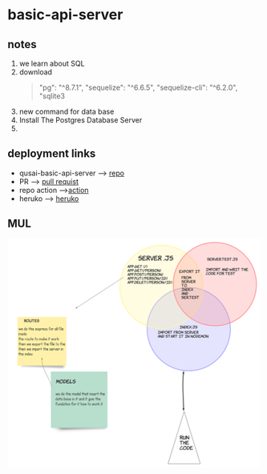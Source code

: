 # basic-api-server

## notes 

1. we learn about SQL
2. download 
    >"pg": "^8.7.1",
    >"sequelize": "^6.6.5",
    >"sequelize-cli": "^6.2.0",
    >"sqlite3
3. new command for data base 
4. Install The Postgres Database Server 
5.  

## deployment links

- qusai-basic-api-server --> [repo]()
- PR --> [pull requist]()
- repo action -->[action]()
- heruko --> [heruko]()

## MUL
![](img/uml.png)
